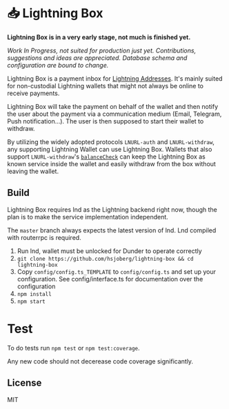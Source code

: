 # 📥 Lightning Box

**Lightning Box is in a very early stage, not much is finished yet.**

_Work In Progress, not suited for production just yet._
_Contributions, suggestions and ideas are appreciated._
_Database schema and configuration are bound to change._

Lightning Box is a payment inbox for [Lightning Addresses](https://lightningaddress.com).
It's mainly suited for non-custodial Lightning wallets that might not always be online to receive payments.

Lightning Box will take the payment on behalf of the wallet and then notify the user about the payment via a communication medium (Email, Telegram, Push notification...). The user is then supposed to start their wallet to withdraw.

By utilizing the widely adopted protocols `LNURL-auth` and `LNURL-withdraw`, any supporting Lightning Wallet can use Lightning Box.
Wallets that also support `LNURL-withdraw`'s [`balanceCheck`](https://github.com/fiatjaf/lnurl-rfc/blob/luds/14.md) can keep the Lightning Box as known service inside the wallet and easily withdraw from the box without leaving the wallet.

## Build

Lightning Box requires lnd as the Lightning backend right now, though the plan is to
make the service implementation independent.

The `master` branch always expects the latest version of lnd. Lnd compiled with routerrpc is required.

1. Run lnd, wallet must be unlocked for Dunder to operate correctly
2. `git clone https://github.com/hsjoberg/lightning-box && cd lightning-box`
3. Copy `config/config.ts_TEMPLATE` to `config/config.ts` and set up your configuration. See config/interface.ts for documentation over the configuration
4. `npm install`
5. `npm start`

# Test

To do tests run `npm test` or `npm test:coverage`.

Any new code should not decerease code coverage significantly.

## License

MIT
